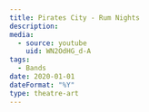 ```yaml
---
title: Pirates City - Rum Nights
description:
media:
  - source: youtube
    uid: WN2OdHG_d-A
tags: 
  - Bands 
date: 2020-01-01
dateFormat: "%Y"
type: theatre-art
---
```

